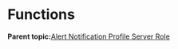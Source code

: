 # Functions

**Parent topic:**[Alert Notification Profile Server Role](GUID-B068C11F-F560-4E1E-99DB-F0B380C37301.md)

